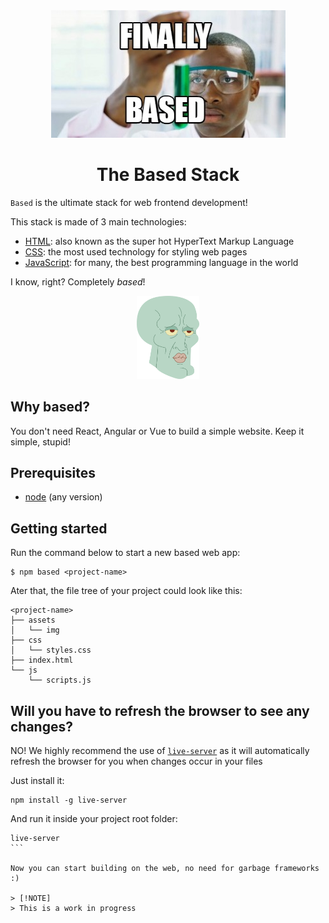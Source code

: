 <div align="center">
  <img src="./public/finally_based.jpg" />
</div>

<div align="center">
  <h1>The Based Stack</h1>
</div>

`Based` is the ultimate stack for web frontend development!

This stack is made of 3 main technologies:

+ [HTML](https://developer.mozilla.org/en-US/docs/Web/HTML): also known as the super hot HyperText Markup Language
+ [CSS](https://developer.mozilla.org/en-US/docs/Web/CSS): the most used technology for styling web pages
+ [JavaScript](https://developer.mozilla.org/en-US/docs/Web/JavaScript): for many, the best programming language in the world

I know, right? Completely *based*!

<div align="center">
  <img src="./public/based.png" width="100" height="auto"/>
</div>

## Why based?

You don't need React, Angular or Vue to build a simple website. Keep it simple, stupid!

## Prerequisites

+ [node](https://nodejs.org/en/download/package-manager) (any version)

## Getting started

Run the command below to start a new based web app:

```console
$ npm based <project-name>
```

Ater that, the file tree of your project could look like this:

```
<project-name>
├── assets
│   └── img
├── css
│   └── styles.css
├── index.html
└── js
    └── scripts.js
```
## Will you have to refresh the browser to see any changes?

NO! We highly recommend the use of [`live-server`](https://www.npmjs.com/package/live-server) as it will automatically refresh the browser for you when changes occur in your files

Just install it:

```console
npm install -g live-server
```
And run it inside your project root folder:

````console
live-server
```

Now you can start building on the web, no need for garbage frameworks :)

> [!NOTE]  
> This is a work in progress